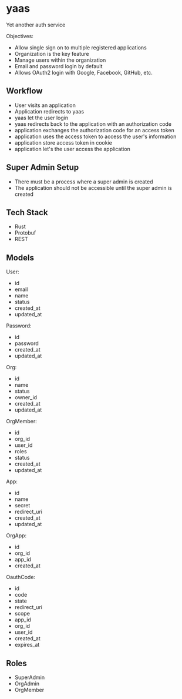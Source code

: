 # yaas

Yet another auth service

Objectives:
- Allow single sign on to multiple registered applications
- Organization is the key feature
- Manage users within the organization
- Email and password login by default
- Allows OAuth2 login with Google, Facebook, GitHub, etc.

## Workflow

- User visits an application
- Application redirects to yaas
- yaas let the user login
- yaas redirects back to the application with an authorization code
- application exchanges the authorization code for an access token
- application uses the access token to access the user's information
- application store access token in cookie
- application let's the user access the application

## Super Admin Setup

- There must be a process where a super admin is created
- The application should not be accessible until the super admin is created

## Tech Stack

- Rust
- Protobuf
- REST

## Models

User:
- id
- email
- name
- status
- created_at
- updated_at

Password:
- id
- password
- created_at
- updated_at

Org:
- id
- name
- status
- owner_id
- created_at
- updated_at

OrgMember:
- id
- org_id
- user_id
- roles
- status
- created_at
- updated_at

App:
- id
- name
- secret
- redirect_uri
- created_at
- updated_at

OrgApp:
- id
- org_id
- app_id
- created_at

OauthCode:
- id
- code
- state
- redirect_uri
- scope
- app_id
- org_id
- user_id
- created_at
- expires_at

## Roles

- SuperAdmin
- OrgAdmin
- OrgMember
